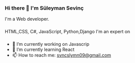 ### Hi there 👋 I'm Süleyman Sevinç
I'm a Web developer.
###
HTML,CSS, C#, JavaScript, Python,Django  I'm an expert on
###
- 🔭 I’m currently working on  Javascrip
- 🌱 I’m currently learning  React
- 📫 How to reach me: svncslymn09@gmail.com
